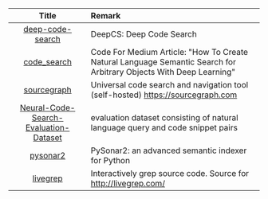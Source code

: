 | Title | Remark |
| :----: | :---- |
| [deep-code-search](https://github.com/guxd/deep-code-search)|DeepCS: Deep Code Search|
|[code_search](https://github.com/hamelsmu/code_search)|Code For Medium Article: "How To Create Natural Language Semantic Search for Arbitrary Objects With Deep Learning"|
|[sourcegraph](https://github.com/sourcegraph/sourcegraph)|Universal code search and navigation tool (self-hosted) https://sourcegraph.com|
|[Neural-Code-Search-Evaluation-Dataset](https://github.com/facebookresearch/Neural-Code-Search-Evaluation-Dataset)|evaluation dataset consisting of natural language query and code snippet pairs|
|[pysonar2](https://github.com/yinwang0/pysonar2)|PySonar2: an advanced semantic indexer for Python|
|[livegrep](https://github.com/livegrep/livegrep)|Interactively grep source code. Source for http://livegrep.com/|












